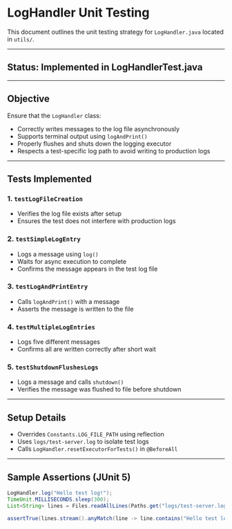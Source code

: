 # LogHandler Unit Testing

This document outlines the unit testing strategy for `LogHandler.java` located in `utils/`.

---

## Status: Implemented in LogHandlerTest.java

---

## Objective

Ensure that the `LogHandler` class:
- Correctly writes messages to the log file asynchronously
- Supports terminal output using `logAndPrint()`
- Properly flushes and shuts down the logging executor
- Respects a test-specific log path to avoid writing to production logs

---

## Tests Implemented

### 1. `testLogFileCreation`
- Verifies the log file exists after setup
- Ensures the test does not interfere with production logs

### 2. `testSimpleLogEntry`
- Logs a message using `log()`
- Waits for async execution to complete
- Confirms the message appears in the test log file

### 3. `testLogAndPrintEntry`
- Calls `logAndPrint()` with a message
- Asserts the message is written to the file

### 4. `testMultipleLogEntries`
- Logs five different messages
- Confirms all are written correctly after short wait

### 5. `testShutdownFlushesLogs`
- Logs a message and calls `shutdown()`
- Verifies the message was flushed to file before shutdown

---

## Setup Details

- Overrides `Constants.LOG_FILE_PATH` using reflection
- Uses `logs/test-server.log` to isolate test logs
- Calls `LogHandler.resetExecutorForTests()` in `@BeforeAll`

---

## Sample Assertions (JUnit 5)

```java
LogHandler.log("Hello test log!");
TimeUnit.MILLISECONDS.sleep(300);
List<String> lines = Files.readAllLines(Paths.get("logs/test-server.log"));

assertTrue(lines.stream().anyMatch(line -> line.contains("Hello test log!")));
```